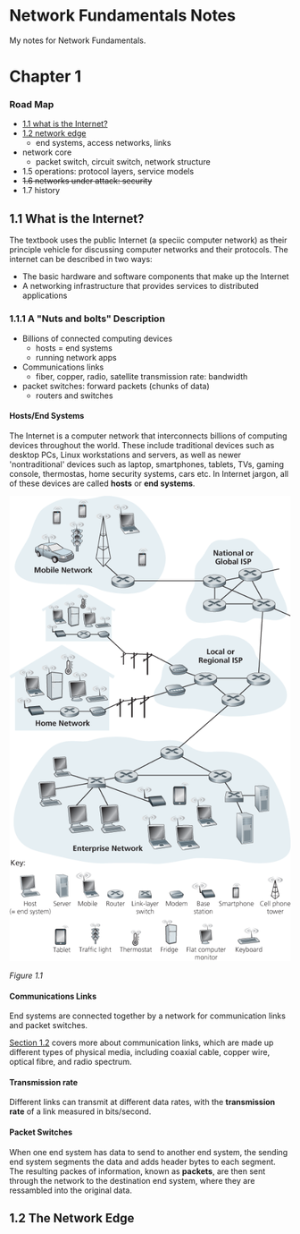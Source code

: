 # Network Fundamentals Notes

My notes for Network Fundamentals.

# Chapter 1

### Road Map

* [1.1 what is the Internet?](#1.1)
* [1.2 network edge](#1.2)
  * end systems, access networks, links
* network core
  * packet switch, circuit switch, network structure
* 1.5 operations: protocol layers, service models
* ~~1.6 networks under attack: security~~
* 1.7 history

## <a name="1.1"></a> 1.1 What is the Internet?

The textbook uses the public Internet (a speciic computer network) as their principle vehicle for discussing computer networks and their protocols. The internet can be described in two ways:
* The basic hardware and software components that make up the Internet
* A networking infrastructure that provides services to distributed applications

### 1.1.1 A "Nuts and bolts" Description

* Billions of connected computing devices
  * hosts = end systems
  * running network apps
* Communications links
  * fiber, copper, radio, satellite
  transmission rate: bandwidth
* packet switches: forward packets (chunks of data)
  * routers and switches

#### Hosts/End Systems

The Internet is a computer network that interconnects billions of computing devices throughout the world. These include traditional devices such as desktop PCs, Linux workstations and servers, as well as newer 'nontraditional' devices such as laptop, smartphones, tablets, TVs, gaming console, thermostas, home security systems, cars etc. In Internet jargon, all of these devices are called **hosts** or **end systems**. 

![Figure 1.1](fig1.1.png)

*Figure 1.1*

#### Communications Links

End systems are connected together by a network for communication links and packet switches.

[Section 1.2](#1.2) covers more about communication links, which are made up different types of physical media, including coaxial cable, copper wire, optical fibre, and radio spectrum.

#### Transmission rate

Different links can transmit at different data rates, with the **transmission rate** of a link measured in bits/second.
  
#### Packet Switches
  
When one end system has data to send to another end system, the sending end system segments the data and adds header bytes to each segment. The resulting packes of information, known as **packets**, are then sent through the network to the destination end system, where they are ressambled into the original data.

## <a name="1.2"></a> 1.2 The Network Edge
